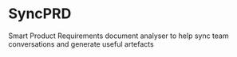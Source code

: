 # SyncPRD
Smart Product Requirements document analyser to help sync team conversations and generate useful artefacts
